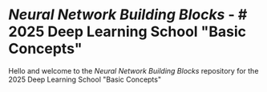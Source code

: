 # *Neural Network Building Blocks* - # 2025 Deep Learning School "Basic Concepts" 

Hello and welcome to the *Neural Network Building Blocks* repository for the 2025 Deep Learning School "Basic Concepts" 
